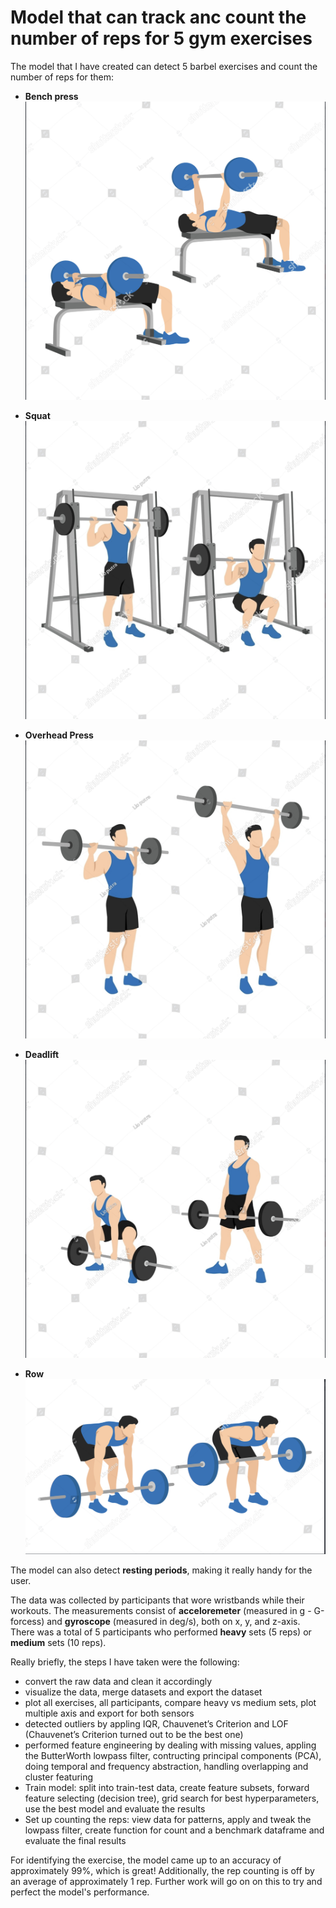# Model that can track anc count the number of reps for 5 gym exercises


The model that I have created can detect 5 barbel exercises and count the number of reps for them: 
- **Bench press**
![alt text](https://github.com/BogdanDum/tracking-barbell-exercises/blob/dataprocessing/reports/figures/Bench_press.png)

- **Squat**
![alt text](https://github.com/BogdanDum/tracking-barbell-exercises/blob/dataprocessing/reports/figures/Squat.png)

- **Overhead Press**
![alt text](https://github.com/BogdanDum/tracking-barbell-exercises/blob/dataprocessing/reports/figures/Overhead_press.png)

- **Deadlift**
![alt text](https://github.com/BogdanDum/tracking-barbell-exercises/blob/dataprocessing/reports/figures/Deadlift.png)

- **Row**
![alt text](https://github.com/BogdanDum/tracking-barbell-exercises/blob/dataprocessing/reports/figures/Row.png)

The model can also detect **resting periods**, making it really handy for the user.

The data was collected by participants that wore wristbands while their workouts. The measurements consist of **acceloremeter** (measured in g - G-forcess) and **gyroscope** (measured in deg/s), both on x, y, and z-axis. There was a total of 5 participants who performed **heavy** sets (5 reps) or **medium** sets (10 reps).

Really briefly, the steps I have taken were the following:
- convert the raw data and clean it accordingly
- visualize the data, merge datasets and export the dataset
- plot all exercises, all participants, compare heavy vs medium sets, plot multiple axis and export for both sensors
- detected outliers by appling IQR, Chauvenet’s Criterion and LOF (Chauvenet’s Criterion turned out to be the best one)
- performed feature engineering by dealing with missing values, appling the ButterWorth lowpass filter, contructing principal components (PCA), doing temporal and frequency abstraction, handling overlapping and cluster featuring
- Train model: split into train-test data, create feature subsets, forward feature selecting (decision tree), grid search for best hyperparameters, use the best model and evaluate the results 
- Set up counting the reps: view data for patterns, apply and tweak the lowpass filter, create function for count and a benchmark dataframe and evaluate the final results

For identifying the exercise, the model came up to an accuracy of approximately 99%, which is great! Additionally, the rep counting is off by an average of approximately 1 rep. Further work will go on on this to try and perfect the model's performance. 

